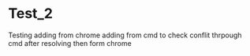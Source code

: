 # Test_2
Testing
adding from chrome
adding from cmd to check conflit thrpough cmd 
after resolving then form chrome
